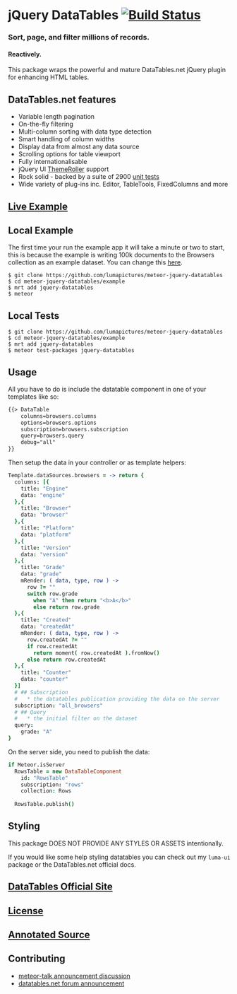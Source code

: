# jQuery DataTables [![Build Status](https://travis-ci.org/LumaPictures/meteor-jquery-datatables.svg?branch=dev)](https://travis-ci.org/LumaPictures/meteor-jquery-datatables)
### Sort, page, and filter millions of records.
#### Reactively.

This package wraps the powerful and mature DataTables.net jQuery plugin for enhancing HTML tables.

## DataTables.net features

* Variable length pagination
* On-the-fly filtering
* Multi-column sorting with data type detection
* Smart handling of column widths
* Display data from almost any data source
* Scrolling options for table viewport
* Fully internationalisable
* jQuery UI [ThemeRoller](http://datatables.net/styling/themes) support
* Rock solid - backed by a suite of 2900 [unit tests](http://datatables.net/development/testing)
* Wide variety of plug-ins inc. Editor, TableTools, FixedColumns and more

## [Live Example](http://jquery-datatables.meteor.com)

## Local Example

The first time your run the example app it will take a minute or two to start, this is because the example is writing
100k documents to the Browsers collection as an example dataset. You can change this [here](https://github.com/LumaPictures/meteor-jquery-datatables/blob/master/example/lib/browsers.coffee).


```
$ git clone https://github.com/lumapictures/meteor-jquery-datatables
$ cd meteor-jquery-datatables/example
$ mrt add jquery-datatables
$ meteor
```

## Local Tests
```
$ git clone https://github.com/lumapictures/meteor-jquery-datatables
$ cd meteor-jquery-datatables/example
$ mrt add jquery-datatables
$ meteor test-packages jquery-datatables
```

## Usage

All you have to do is include the datatable component in one of your templates like so:

```html
{{> DataTable
    columns=browsers.columns
    options=browsers.options
    subscription=browsers.subscription
    query=browsers.query
    debug="all"
}}
```

Then setup the data in your controller or as template helpers:

```coffeescript
Template.dataSources.browsers = -> return {
  columns: [{
    title: "Engine"
    data: "engine"
  },{
    title: "Browser"
    data: "browser"
  },{
    title: "Platform"
    data: "platform"
  },{
    title: "Version"
    data: "version"
  },{
    title: "Grade"
    data: "grade"
    mRender: ( data, type, row ) ->
      row ?= ""
      switch row.grade
        when "A" then return "<b>A</b>"
        else return row.grade
  },{
    title: "Created"
    data: "createdAt"
    mRender: ( data, type, row ) ->
      row.createdAt ?= ""
      if row.createdAt
        return moment( row.createdAt ).fromNow()
      else return row.createdAt
  },{
    title: "Counter"
    data: "counter"
  }]
  # ## Subscription
  #   * the datatables publication providing the data on the server
  subscription: "all_browsers"
  # ## Query
  #   * the initial filter on the dataset
  query:
    grade: "A"
}
```

On the server side, you need to publish the data:

```coffeescript
if Meteor.isServer
  RowsTable = new DataTableComponent
    id: "RowsTable"
    subscription: "rows"
    collection: Rows
  
  RowsTable.publish()
```

## Styling

This package DOES NOT PROVIDE ANY STYLES OR ASSETS intentionally.

If you would like some help styling datatables you can check out my `luma-ui` package or the DataTables.net official docs.

## [DataTables Official Site](https://datatables.net/)
## [License](https://github.com/lumapictures/meteor-jquery-datatables/LICENSE.md)
## [Annotated Source](http://lumapictures.github.io/meteor-jquery-datatables)

## Contributing
* [meteor-talk announcement discussion](https://groups.google.com/d/msg/meteor-talk/nhulj4Zh1fU/ju1J1Nq6_eQJ)
* [datatables.net forum announcement](https://datatables.net/forums/discussion/20525/annoucement-reactive-datatables-for-meteorjs)
